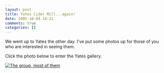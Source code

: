 ```yaml
---
layout: post
title: Yates Cider Mill...again!
date: 2005-10-04 14:21
comments: true
categories: []
---
```

We went up to Yates the other day. I've put some photos up for those of you who are interested in seeing them.

Click the photo below to enter the Yates gallery.

<a href="http://photos.filias.com/main.php?g2_view=core.ShowItem&g2_itemId=22313"><img class=photo src="http://photos.filias.com/main.php?g2_view=core.DownloadItem&g2_itemId=22319&g2_serialNumber=2" alt="The group, most of them" /></a>
